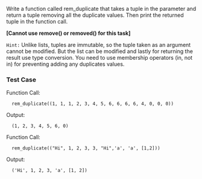 Write a function called rem_duplicate that takes a tuple in the parameter and return a tuple removing all the duplicate values. Then print the returned tuple in the function call.

**[Cannot use remove() or removed() for this task]**

`Hint:` Unlike lists, tuples are immutable, so the tuple taken as an argument cannot be modified. But the list can be modified and lastly for returning the result use type conversion. You need to use membership operators (in, not in) for preventing adding any duplicates values.

### Test Case

Function Call:

```
  rem_duplicate((1, 1, 1, 2, 3, 4, 5, 6, 6, 6, 6, 4, 0, 0, 0))
```

Output:

```
  (1, 2, 3, 4, 5, 6, 0)
```

Function Call:

```
  rem_duplicate(("Hi", 1, 2, 3, 3, "Hi",'a', 'a', [1,2]))
```

Output:

```
  ('Hi', 1, 2, 3, 'a', [1, 2])
```
